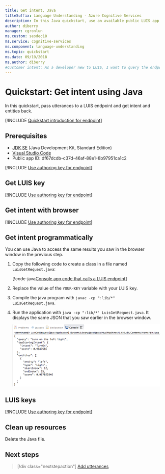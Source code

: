 ```yaml
---
title: Get intent, Java
titleSuffix: Language Understanding - Azure Cognitive Services
description: In this Java quickstart, use an available public LUIS app to determine a user's intention from conversational text.    
author: diberry
manager: cgronlun
ms.custom: seodec18
ms.service: cognitive-services
ms.component: language-understanding
ms.topic: quickstart
ms.date: 09/10/2018
ms.author: diberry
#Customer intent: As a developer new to LUIS, I want to query the endpoint of a published model using Java. 
---
```


# Quickstart: Get intent using Java

In this quickstart, pass utterances to a LUIS endpoint and get intent and entities back.

[!INCLUDE [Quickstart introduction for endpoint](../../../includes/cognitive-services-luis-qs-endpoint-intro-para.md)]

<a name="create-luis-subscription-key"></a>

## Prerequisites

* [JDK SE](https://aka.ms/azure-jdks)  (Java Development Kit, Standard Edition)
* [Visual Studio Code](https://code.visualstudio.com/)
* Public app ID: df67dcdb-c37d-46af-88e1-8b97951ca1c2


[!INCLUDE [Use authoring key for endpoint](../../../includes/cognitive-services-luis-qs-endpoint-luis-repo-note.md)]

## Get LUIS key

[!INCLUDE [Use authoring key for endpoint](../../../includes/cognitive-services-luis-qs-endpoint-get-key-para.md)]

## Get intent with browser

[!INCLUDE [Use authoring key for endpoint](../../../includes/cognitive-services-luis-qs-endpoint-browser-para.md)]

## Get intent programmatically 

You can use Java to access the same results you saw in the browser window in the previous step. 

1. Copy the following code to create a class in a file named `LuisGetRequest.java`:

   [!code-java[Console app code that calls a LUIS endpoint](~/samples-luis/documentation-samples/quickstarts/analyze-text/java/call-endpoint.java)]

2. Replace the value of the `YOUR-KEY` variable with your LUIS key.

3. Compile the java program with `javac -cp ":lib/*" LuisGetRequest.java`. 

4. Run the application with `java -cp ":lib/*" LuisGetRequest.java`. It displays the same JSON that you saw earlier in the browser window.

    ![Console window displays JSON result from LUIS](./media/luis-get-started-java-get-intent/console-turn-on.png)
    
## LUIS keys

[!INCLUDE [Use authoring key for endpoint](../../../includes/cognitive-services-luis-qs-endpoint-key-usage-para.md)]

## Clean up resources

Delete the Java file. 

## Next steps
> [!div class="nextstepaction"]
> [Add utterances](luis-get-started-java-add-utterance.md)